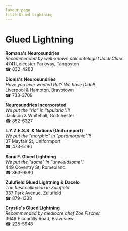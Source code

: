 ```yaml
---
layout:page
title:Glued Lightning
---
```

# Glued Lightning

**Romana's Neurosundries**  
_Recommended by well-known paleontologist Jack Clark_  
4741 Leicester Parkway, Tangoston  
☎ 832-4283



**Dionis's Neurosundries**  
_Have you ever wanted Rat? We have Dido!!_  
Liverpool & Hampton, Bravotown  
☎ 733-3709



**Neurosundries Incorporated**  
_We put the "ria" in "tipularia"!!!_  
Jackson & Whitehall, Golfchester  
☎ 852-6327



**L.Y.Z.E.S.S. & Nations (Uniformport)**  
_We put the "morphic" in "paramorphic"!!!_  
37 Mayfair St, Uniformport  
☎ 473-5196



**Sarai F. Glued Lightning**  
_We put the "some" in "unwieldsome"!_  
449 Coventry St, Romeoland  
☎ 863-9580



**Zulufield Glued Lightning & Dacelo**  
_The best collection in Zulufield_  
337 Park Avenue, Zulufield  
☎ 879-1338



**Crystle's Glued Lightning**  
_Recommended by mediocre chef Zoe Fischer_  
3649 Piccadilly Road, Bravoview  
☎ 225-5948



